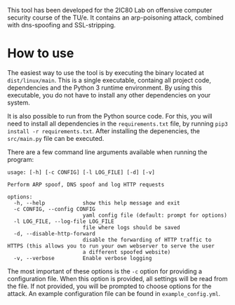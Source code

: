 This tool has been developed for the 2IC80 Lab on offensive computer security course of the TU/e.
It contains an arp-poisoning attack, combined with dns-spoofing and SSL-stripping.

# How to use

The easiest way to use the tool is by executing the binary located  at `dist/linux/main`. This is a single executable, containg all project code, dependencies and the Python 3 runtime environment. By using this executable, you do not have to install any other dependencies on your system.

It is also possible to run from the Python source code. For this, you will need to install all dependencies in the `requirements.txt` file, by running `pip3 install -r requirements.txt`. After installing the depenencies, the `src/main.py` file can be executed.

There are a few command line arguments available when running the program:
```
usage: [-h] [-c CONFIG] [-l LOG_FILE] [-d] [-v]

Perform ARP spoof, DNS spoof and log HTTP requests

options:
  -h, --help            show this help message and exit
  -c CONFIG, --config CONFIG
                        yaml config file (default: prompt for options)
  -l LOG_FILE, --log-file LOG_FILE
                        file where logs should be saved
  -d, --disable-http-forward
                        disable the forwarding of HTTP traffic to HTTPS (this allows you to run your own webserver to serve the user
                        a different spoofed website)
  -v, --verbose         Enable verbose logging
```

The most important of these options is the `-c` option for providing a configuration file. When this option is provided, all settings will be read from the file. If not provided, you will be prompted to choose options for the attack. An example configuration file can be found in `example_config.yml`.